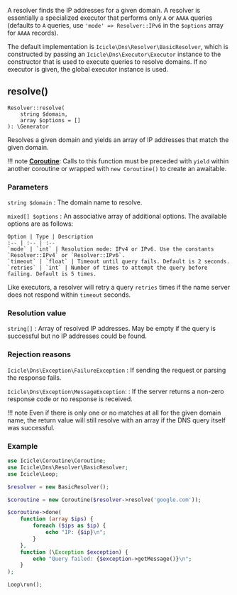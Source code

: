 A resolver finds the IP addresses for a given domain. A resolver is essentially a specialized executor that performs only `A` or `AAAA` queries (defaults to `A` queries, use `'mode' => Resolver::IPv6` in the `$options` array for `AAAA` records).

The default implementation is `Icicle\Dns\Resolver\BasicResolver`, which is constructed by passing an `Icicle\Dns\Executor\Executor` instance to the constructor that is used to execute queries to resolve domains. If no executor is given, the global executor instance is used.


## resolve()

    Resolver::resolve(
        string $domain,
        array $options = []
    ): \Generator

Resolves a given domain and yields an array of IP addresses that match the given domain.

!!! note
    [**Coroutine**](../../manual/coroutines.md): Calls to this function must be preceded with `yield` within another coroutine or wrapped with `new Coroutine()` to create an awaitable.

### Parameters
`string $domain`
:   The domain name to resolve.

`mixed[] $options`
:   An associative array of additional options. The available options are as follows:

    Option | Type | Description
    :-- | :-- | :--
    `mode` | `int` | Resolution mode: IPv4 or IPv6. Use the constants `Resolver::IPv4` or `Resolver::IPv6`.
    `timeout` | `float` | Timeout until query fails. Default is 2 seconds.
    `retries` | `int` | Number of times to attempt the query before failing. Default is 5 times.

Like executors, a resolver will retry a query `retries` times if the name server does not respond within `timeout` seconds.

### Resolution value
`string[]`
:   Array of resolved IP addresses. May be empty if the query is successful but no IP addresses could be found.

### Rejection reasons
`Icicle\Dns\Exception\FailureException`
:  If sending the request or parsing the response fails.

`Icicle\Dns\Exception\MessageException`:
:   If the server returns a non-zero response code or no response is received.

!!! note
    Even if there is only one or no matches at all for the given domain name, the return value will still resolve with an array if the DNS query itself was successful.

### Example

```php
use Icicle\Coroutine\Coroutine;
use Icicle\Dns\Resolver\BasicResolver;
use Icicle\Loop;

$resolver = new BasicResolver();

$coroutine = new Coroutine($resolver->resolve('google.com'));

$coroutine->done(
    function (array $ips) {
        foreach ($ips as $ip) {
            echo "IP: {$ip}\n";
        }
    },
    function (\Exception $exception) {
        echo "Query failed: {$exception->getMessage()}\n";
    }
);

Loop\run();
```
